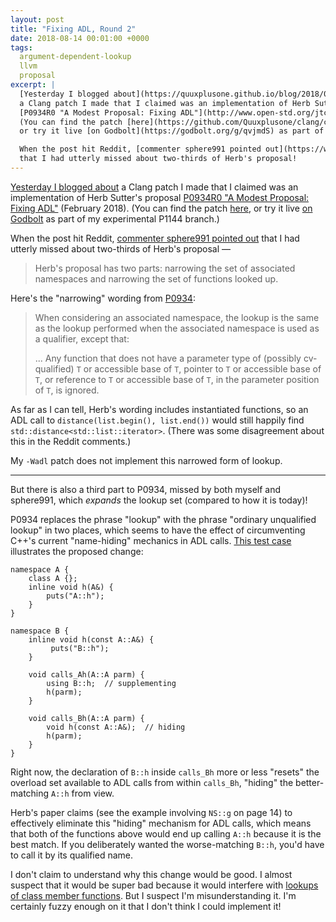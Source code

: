 ```yaml
---
layout: post
title: "Fixing ADL, Round 2"
date: 2018-08-14 00:01:00 +0000
tags:
  argument-dependent-lookup
  llvm
  proposal
excerpt: |
  [Yesterday I blogged about](https://quuxplusone.github.io/blog/2018/08/13/fixing-adl-field-test/)
  a Clang patch I made that I claimed was an implementation of Herb Sutter's proposal
  [P0934R0 "A Modest Proposal: Fixing ADL"](http://www.open-std.org/jtc1/sc22/wg21/docs/papers/2018/p0934r0.pdf) (February 2018).
  (You can find the patch [here](https://github.com/Quuxplusone/clang/commit/9ff89141fedd36af27820f5cc3a0edd8a1bef2db),
  or try it live [on Godbolt](https://godbolt.org/g/qvjmdS) as part of my experimental P1144 branch.)

  When the post hit Reddit, [commenter sphere991 pointed out](https://www.reddit.com/r/cpp/comments/977l4e/fieldtesting_herb_sutters_modest_proposal_to_fix/e472y1c/)
  that I had utterly missed about two-thirds of Herb's proposal!
---
```


[Yesterday I blogged about](https://quuxplusone.github.io/blog/2018/08/13/fixing-adl-field-test/)
a Clang patch I made that I claimed was an implementation of Herb Sutter's proposal
[P0934R0 "A Modest Proposal: Fixing ADL"](http://www.open-std.org/jtc1/sc22/wg21/docs/papers/2018/p0934r0.pdf) (February 2018).
(You can find the patch [here](https://github.com/Quuxplusone/clang/commit/9ff89141fedd36af27820f5cc3a0edd8a1bef2db),
or try it live [on Godbolt](https://godbolt.org/g/qvjmdS) as part of my experimental P1144 branch.)

When the post hit Reddit, [commenter sphere991 pointed out](https://www.reddit.com/r/cpp/comments/977l4e/fieldtesting_herb_sutters_modest_proposal_to_fix/e472y1c/)
that I had utterly missed about two-thirds of Herb's proposal —

> Herb's proposal has two parts: narrowing the set of associated namespaces
> and narrowing the set of functions looked up.

Here's the "narrowing" wording from [P0934](http://www.open-std.org/jtc1/sc22/wg21/docs/papers/2018/p0934r0.pdf):

> When considering an associated namespace, the lookup is the same as the lookup performed
> when the associated namespace is used as a qualifier, except that:
>
> ... Any function that does not have a parameter type of (possibly cv-qualified) `T`
> or accessible base of `T`, pointer to `T` or accessible base of `T`, or reference
> to `T` or accessible base of `T`, in the parameter position of `T`, is ignored.

As far as I can tell, Herb's wording includes instantiated functions, so an ADL call
to `distance(list.begin(), list.end())` would still happily find `std::distance<std::list::iterator>`.
(There was some disagreement about this in the Reddit comments.)

My `-Wadl` patch does not implement this narrowed form of lookup.

----

But there is also a third part to P0934, missed by both myself and sphere991, which
*expands* the lookup set (compared to how it is today)!

P0934 replaces the phrase "lookup" with the phrase "ordinary unqualified lookup"
in two places, which seems to have the effect of circumventing C++'s current "name-hiding" mechanics
in ADL calls. [This test case](https://godbolt.org/g/JiK16z) illustrates the proposed change:

    namespace A {
        class A {};
        inline void h(A&) {
            puts("A::h");
        }
    }

    namespace B {
        inline void h(const A::A&) {
             puts("B::h");
        }

        void calls_Ah(A::A parm) {
            using B::h;  // supplementing
            h(parm);
        }

        void calls_Bh(A::A parm) {
            void h(const A::A&);  // hiding
            h(parm);
        }
    }

Right now, the declaration of `B::h` inside `calls_Bh` more or less "resets" the overload set available
to ADL calls from within `calls_Bh`, "hiding" the better-matching `A::h` from view.

Herb's paper claims (see the example involving `NS::g` on page 14) to effectively
eliminate this "hiding" mechanism for ADL calls, which means that both of the functions
above would end up calling `A::h` because it is the best match. If you deliberately
wanted the worse-matching `B::h`, you'd have to call it by its qualified name.

I don't claim to understand why this change would be good. I almost suspect that it would
be super bad because it would interfere with [lookups of class member functions](https://godbolt.org/g/k5PX45).
But I suspect I'm misunderstanding it. I'm certainly fuzzy enough on it that I
don't think I could implement it!
